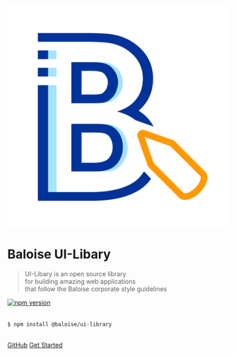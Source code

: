 ![Baloise UI-Library Logo](docs/assets/images/icon.svg ':size=180')

# Baloise UI-Libary

> UI-Libary is an open source library<br>for building amazing web applications<br>that follow the Baloise corporate style guidelines

[![npm version](https://badge.fury.io/js/%40baloise%2Fui-library.svg)](https://badge.fury.io/js/%40baloise%2Fui-library)

<br>
<code class="cover-code">$ npm install @baloise/ui-library</code>
<br>
<br>

[GitHub](https://github.com/baloise/ui-library)
[Get Started](docs/introduction/quick-start.md)
